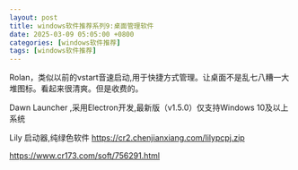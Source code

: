 ```yaml
---
layout: post
title: windows软件推荐系列9:桌面管理软件
date: 2025-03-09 05:05:00 +0800
categories: [windows软件推荐]
tags: [windows软件推荐]
---
```

Rolan，类似以前的vstart音速启动,用于快捷方式管理。让桌面不是乱七八糟一大堆图标。看起来很清爽。但是收费的。

Dawn Launcher ,采用Electron开发,最新版（v1.5.0）仅支持Windows 10及以上系统

Lily 启动器,纯绿色软件 https://cr2.chenjianxiang.com/lilypcpj.zip 

https://www.cr173.com/soft/756291.html